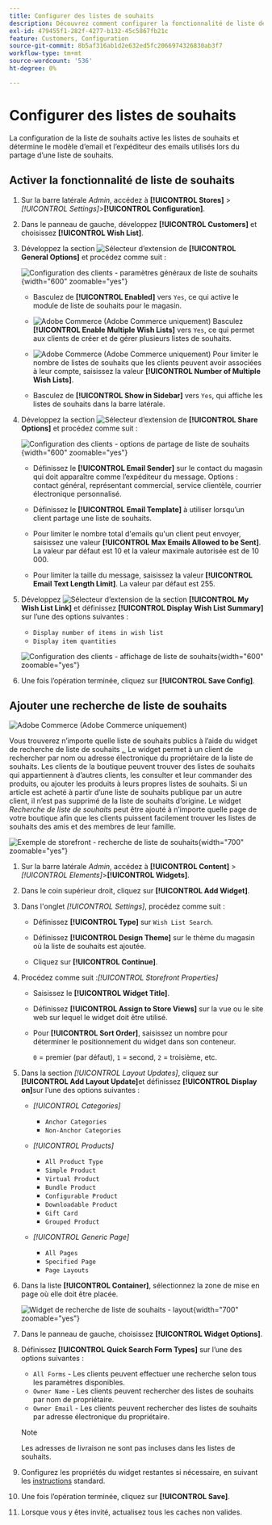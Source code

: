 ```yaml
---
title: Configurer des listes de souhaits
description: Découvrez comment configurer la fonctionnalité de liste de souhaits pour vos clients de magasin.
exl-id: 479455f1-282f-4277-b132-45c5867fb21c
feature: Customers, Configuration
source-git-commit: 8b5af316ab1d2e632ed5fc2066974326830ab3f7
workflow-type: tm+mt
source-wordcount: '536'
ht-degree: 0%

---
```


# Configurer des listes de souhaits

La configuration de la liste de souhaits active les listes de souhaits et détermine le modèle d’email et l’expéditeur des emails utilisés lors du partage d’une liste de souhaits.

## Activer la fonctionnalité de liste de souhaits

1. Sur la barre latérale _Admin_, accédez à **[!UICONTROL Stores]** > _[!UICONTROL Settings]_>**[!UICONTROL Configuration]**.

1. Dans le panneau de gauche, développez **[!UICONTROL Customers]** et choisissez **[!UICONTROL Wish List]**.

1. Développez la section ![Sélecteur d’extension](../assets/icon-display-expand.png) de **[!UICONTROL General Options]** et procédez comme suit :

   ![Configuration des clients - paramètres généraux de liste de souhaits](../configuration-reference/customers/assets/wishlist-general-options.png){width="600" zoomable="yes"}

   - Basculez de **[!UICONTROL Enabled]** vers `Yes`, ce qui active le module de liste de souhaits pour le magasin.

   - ![Adobe Commerce](../assets/adobe-logo.svg) (Adobe Commerce uniquement) Basculez **[!UICONTROL Enable Multiple Wish Lists]** vers `Yes`, ce qui permet aux clients de créer et de gérer plusieurs listes de souhaits.

   - ![Adobe Commerce](../assets/adobe-logo.svg) (Adobe Commerce uniquement) Pour limiter le nombre de listes de souhaits que les clients peuvent avoir associées à leur compte, saisissez la valeur **[!UICONTROL Number of Multiple Wish Lists]**.

   - Basculez de **[!UICONTROL Show in Sidebar]** vers `Yes`, qui affiche les listes de souhaits dans la barre latérale.

1. Développez la section ![Sélecteur d’extension](../assets/icon-display-expand.png) de **[!UICONTROL Share Options]** et procédez comme suit :

   ![Configuration des clients - options de partage de liste de souhaits](../configuration-reference/customers/assets/wishlist-share-options.png){width="600" zoomable="yes"}

   - Définissez le **[!UICONTROL Email Sender]** sur le contact du magasin qui doit apparaître comme l’expéditeur du message. Options : contact général, représentant commercial, service clientèle, courrier électronique personnalisé.

   - Définissez le **[!UICONTROL Email Template]** à utiliser lorsqu’un client partage une liste de souhaits.

   - Pour limiter le nombre total d&#39;emails qu&#39;un client peut envoyer, saisissez une valeur **[!UICONTROL Max Emails Allowed to be Sent]**. La valeur par défaut est 10 et la valeur maximale autorisée est de 10 000.

   - Pour limiter la taille du message, saisissez la valeur **[!UICONTROL Email Text Length Limit]**. La valeur par défaut est 255.

1. Développez ![Sélecteur d’extension](../assets/icon-display-expand.png) de la section **[!UICONTROL My Wish List Link]** et définissez **[!UICONTROL Display Wish List Summary]** sur l’une des options suivantes :

   - `Display number of items in wish list`
   - `Display item quantities`

   ![Configuration des clients - affichage de liste de souhaits](../configuration-reference/customers/assets/wishlist-my-wishlist-link.png){width="600" zoomable="yes"}

1. Une fois l’opération terminée, cliquez sur **[!UICONTROL Save Config]**.

## Ajouter une recherche de liste de souhaits

![Adobe Commerce](../assets/adobe-logo.svg) (Adobe Commerce uniquement)

Vous trouverez n’importe quelle liste de souhaits publics à l’aide du widget de recherche de liste de souhaits [. &#x200B;](../content-design/widgets.md) Le widget permet à un client de rechercher par nom ou adresse électronique du propriétaire de la liste de souhaits. Les clients de la boutique peuvent trouver des listes de souhaits qui appartiennent à d’autres clients, les consulter et leur commander des produits, ou ajouter les produits à leurs propres listes de souhaits. Si un article est acheté à partir d’une liste de souhaits publique par un autre client, il n’est pas supprimé de la liste de souhaits d’origine. Le widget _Recherche de liste de souhaits_ peut être ajouté à n’importe quelle page de votre boutique afin que les clients puissent facilement trouver les listes de souhaits des amis et des membres de leur famille.

![Exemple de storefront - recherche de liste de souhaits](./assets/storefront-wishlist-search.png){width="700" zoomable="yes"}

1. Sur la barre latérale _Admin_, accédez à **[!UICONTROL Content]** > _[!UICONTROL Elements]_>**[!UICONTROL Widgets]**.

1. Dans le coin supérieur droit, cliquez sur **[!UICONTROL Add Widget]**.

1. Dans l&#39;onglet _[!UICONTROL Settings]_, procédez comme suit :

   - Définissez **[!UICONTROL Type]** sur `Wish List Search`.

   - Définissez **[!UICONTROL Design Theme]** sur le thème du magasin où la liste de souhaits est ajoutée.

   - Cliquez sur **[!UICONTROL Continue]**.

1. Procédez comme suit :_[!UICONTROL Storefront Properties]_

   - Saisissez le **[!UICONTROL Widget Title]**.

   - Définissez **[!UICONTROL Assign to Store Views]** sur la vue ou le site web sur lequel le widget doit être utilisé.

   - Pour **[!UICONTROL Sort Order]**, saisissez un nombre pour déterminer le positionnement du widget dans son conteneur.

     `0` = premier (par défaut), `1` = second, `2` = troisième, etc.

1. Dans la section _[!UICONTROL Layout Updates]_, cliquez sur **[!UICONTROL Add Layout Update]**&#x200B;et définissez **[!UICONTROL Display on]**&#x200B;sur l’une des options suivantes :

   - _[!UICONTROL Categories]_

      - `Anchor Categories`
      - `Non-Anchor Categories`

   - _[!UICONTROL Products]_

      - `All Product Type`
      - `Simple Product`
      - `Virtual Product`
      - `Bundle Product`
      - `Configurable Product`
      - `Downloadable Product`
      - `Gift Card`
      - `Grouped Product`

   - _[!UICONTROL Generic Page]_

      - `All Pages`
      - `Specified Page`
      - `Page Layouts`

1. Dans la liste **[!UICONTROL Container]**, sélectionnez la zone de mise en page où elle doit être placée.

   ![Widget de recherche de liste de souhaits - layout](./assets/widget-wishlist-search-storefront.png){width="700" zoomable="yes"}

1. Dans le panneau de gauche, choisissez **[!UICONTROL Widget Options]**.

1. Définissez **[!UICONTROL Quick Search Form Types]** sur l’une des options suivantes :

   - `All Forms` - Les clients peuvent effectuer une recherche selon tous les paramètres disponibles.
   - `Owner Name` - Les clients peuvent rechercher des listes de souhaits par nom de propriétaire.
   - `Owner Email` - Les clients peuvent rechercher des listes de souhaits par adresse électronique du propriétaire.

   >[!NOTE]
   >
   >Les adresses de livraison ne sont pas incluses dans les listes de souhaits.

1. Configurez les propriétés du widget restantes si nécessaire, en suivant les [instructions](../content-design/widget-create.md) standard.

1. Une fois l’opération terminée, cliquez sur **[!UICONTROL Save]**.

1. Lorsque vous y êtes invité, actualisez tous les caches non valides.
